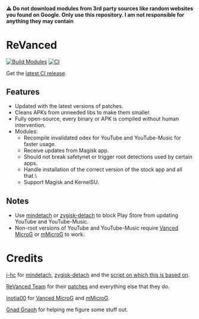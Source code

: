 #### ⚠️ Do not download modules from 3rd party sources like random websites you found on Google. Only use this repository. I am not responsible for anything they may contain

# ReVanced

[![Build Modules](https://github.com/NoName-exe/revanced/actions/workflows/build.yml/badge.svg)](https://github.com/NoName-exe/revanced/actions/workflows/build.yml)
[![CI](https://github.com/NoName-exe/revanced/actions/workflows/ci.yml/badge.svg?event=schedule)](https://github.com/NoName-exe/revanced/actions/workflows/ci.yml)

Get the [latest CI release](https://github.com/NoName-exe/revanced/releases/latest).

## Features
* Updated with the latest versions of patches.
* Cleans APKs from unneeded libs to make them smaller.
* Fully open-source, every binary or APK is compiled without human intervention.
* Modules:
  * Recompile invalidated odex for YouTube and YouTube-Music for faster usage.
  * Receive updates from Magisk app.
  * Should not break safetynet or trigger root detections used by certain apps.
  * Handle installation of the correct version of the stock app and all that.\
  * Support Magisk and KernelSU.

## Notes
* Use [mindetach](https://github.com/j-hc/mindetach-magisk) or [zygisk-detach](https://github.com/j-hc/zygisk-detach) to block Play Store from updating YouTube and YouTube-Music.
* Non-root versions of YouTube and YouTube-Music require [Vanced MicroG](https://github.com/inotia00/VancedMicroG/releases/latest) or [mMicroG](https://github.com/inotia00/mMicroG/releases/latest) to work.

# Credits
[j-hc](https://github.com/j-hc) for [mindetach](https://github.com/j-hc/mindetach-magisk), [zygisk-detach](https://github.com/j-hc/zygisk-detach) and the [script on which this is based on](https://github.com/j-hc/revanced-magisk-module).

[ReVanced Team](https://github.com/revanced) for their [patches](https://github.com/revanced/revanced-patches) and everything else that they do.

[inotia00](https://github.com/inotia00) for [Vanced MicroG](https://github.com/inotia00/VancedMicroG) and [mMicroG](https://github.com/inotia00/mMicroG).

[Gnad Gnaoh](https://github.com/gnadgnaoh) for helping me figure some stuff out.
